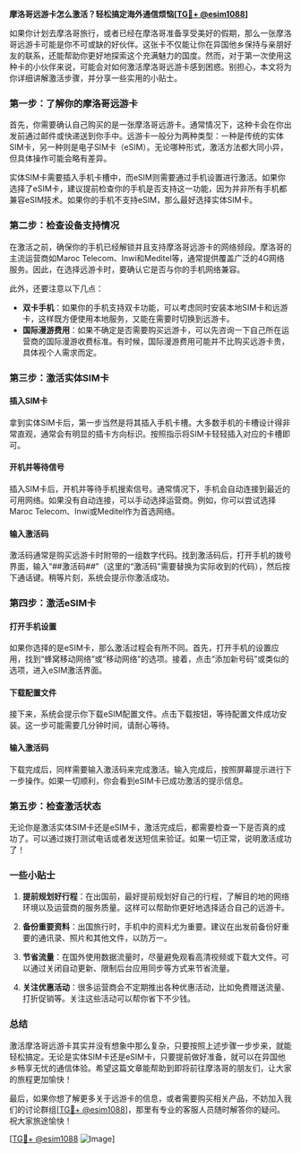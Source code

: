**摩洛哥远游卡怎么激活？轻松搞定海外通信烦恼[[TG💪+ @esim1088](https://t.me/s/esim1088)]**

如果你计划去摩洛哥旅行，或者已经在摩洛哥准备享受美好的假期，那么一张摩洛哥远游卡可能是你不可或缺的好伙伴。这张卡不仅能让你在异国他乡保持与亲朋好友的联系，还能帮助你更好地探索这个充满魅力的国度。然而，对于第一次使用这种卡的小伙伴来说，可能会对如何激活摩洛哥远游卡感到困惑。别担心，本文将为你详细讲解激活步骤，并分享一些实用的小贴士。

### **第一步：了解你的摩洛哥远游卡**

首先，你需要确认自己购买的是一张摩洛哥远游卡。通常情况下，这种卡会在你出发前通过邮件或快递送到你手中。远游卡一般分为两种类型：一种是传统的实体SIM卡，另一种则是电子SIM卡（eSIM）。无论哪种形式，激活方法都大同小异，但具体操作可能会略有差异。

实体SIM卡需要插入手机卡槽中，而eSIM则需要通过手机设置进行激活。如果你选择了eSIM卡，建议提前检查你的手机是否支持这一功能，因为并非所有手机都兼容eSIM技术。如果你的手机不支持eSIM，那么最好选择实体SIM卡。

### **第二步：检查设备支持情况**

在激活之前，确保你的手机已经解锁并且支持摩洛哥远游卡的网络频段。摩洛哥的主流运营商如Maroc Telecom、Inwi和Meditel等，通常提供覆盖广泛的4G网络服务。因此，在选择远游卡时，要确认它是否与你的手机网络兼容。

此外，还要注意以下几点：
- **双卡手机**：如果你的手机支持双卡功能，可以考虑同时安装本地SIM卡和远游卡，这样既方便使用本地服务，又能在需要时切换到远游卡。
- **国际漫游费用**：如果不确定是否需要购买远游卡，可以先咨询一下自己所在运营商的国际漫游收费标准。有时候，国际漫游费用可能并不比购买远游卡贵，具体视个人需求而定。

### **第三步：激活实体SIM卡**

#### 插入SIM卡

拿到实体SIM卡后，第一步当然是将其插入手机卡槽。大多数手机的卡槽设计得非常直观，通常会有明显的插卡方向标识。按照指示将SIM卡轻轻插入对应的卡槽即可。

#### 开机并等待信号

插入SIM卡后，开机并等待手机搜索信号。通常情况下，手机会自动连接到最近的可用网络。如果没有自动连接，可以手动选择运营商。例如，你可以尝试选择Maroc Telecom、Inwi或Meditel作为首选网络。

#### 输入激活码

激活码通常是购买远游卡时附带的一组数字代码。找到激活码后，打开手机的拨号界面，输入“*#*#激活码#*#*”（这里的“激活码”需要替换为实际收到的代码），然后按下通话键。稍等片刻，系统会提示你激活成功。

### **第四步：激活eSIM卡**

#### 打开手机设置

如果你选择的是eSIM卡，那么激活过程会有所不同。首先，打开手机的设置应用，找到“蜂窝移动网络”或“移动网络”的选项。接着，点击“添加新号码”或类似的选项，进入eSIM激活界面。

#### 下载配置文件

接下来，系统会提示你下载eSIM配置文件。点击下载按钮，等待配置文件成功安装。这一步可能需要几分钟时间，请耐心等待。

#### 输入激活码

下载完成后，同样需要输入激活码来完成激活。输入完成后，按照屏幕提示进行下一步操作。如果一切顺利，你会看到eSIM卡已成功激活的提示信息。

### **第五步：检查激活状态**

无论你是激活实体SIM卡还是eSIM卡，激活完成后，都需要检查一下是否真的成功了。可以通过拨打测试电话或者发送短信来验证。如果一切正常，说明激活成功了！

### **一些小贴士**

1. **提前规划好行程**：在出国前，最好提前规划好自己的行程，了解目的地的网络环境以及运营商的服务质量。这样可以帮助你更好地选择适合自己的远游卡。

2. **备份重要资料**：出国旅行时，手机中的资料尤为重要。建议在出发前备份好重要的通讯录、照片和其他文件，以防万一。

3. **节省流量**：在国外使用数据流量时，尽量避免观看高清视频或下载大文件。可以通过关闭自动更新、限制后台应用同步等方式来节省流量。

4. **关注优惠活动**：很多运营商会不定期推出各种优惠活动，比如免费赠送流量、打折促销等。关注这些活动可以帮你省下不少钱。

### **总结**

激活摩洛哥远游卡其实并没有想象中那么复杂，只要按照上述步骤一步步来，就能轻松搞定。无论是实体SIM卡还是eSIM卡，只要提前做好准备，就可以在异国他乡畅享无忧的通信体验。希望这篇文章能帮助到即将前往摩洛哥的朋友们，让大家的旅程更加愉快！

最后，如果你想了解更多关于远游卡的信息，或者需要购买相关产品，不妨加入我们的讨论群组[[TG💪+ @esim1088](https://t.me/s/esim1088)]，那里有专业的客服人员随时解答你的疑问。祝大家旅途愉快！

[[TG💪+ @esim1088](https://t.me/s/esim1088) ![Image](https://i.postimg.cc/4NQfJmqS/Snipaste-2025-05-13-00-14-12.png)]